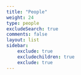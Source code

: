 ```yaml
---
title: "People"
weight: 24
type: people
excludeSearch: true
comments: false
layout: list
sidebar:
    exclude: true
    excludechildren: true
    exclude: true
---
```

